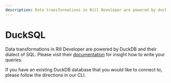 ```yaml
---
description: Data transformations in Rill Developer are powered by duckDB and their dialect of SQL.
---
```


# DuckSQL
Data transformations in Rill Developer are powered by DuckDB and their dialect of SQL. Please visit their [documentation](https://duckdb.org/docs/sql/introduction) for insight how to write your queries.

If you have an existing DuckDB database that you would like to connect to, please follow the directions in our CLI.